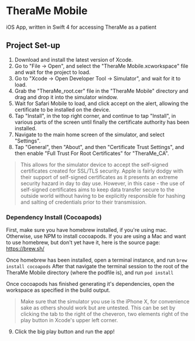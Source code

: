 # TheraMe Mobile
iOS App, written in Swift 4 for accessing TheraMe as a patient

## Project Set-up

1. Download and install the latest version of Xcode.
2. Go to "File -> Open", and select the "TheraMe Mobile.xcworkspace" file and wait for the project to load.
3. Go to "Xcode -> Open Developer Tool -> Simulator", and wait for it to load.
4. Grab the "TheraMe_root.cer" file in the "TheraMe Mobile" directory and drag and drop it into the simulator window.
5. Wait for Safari Mobile to load, and click accept on the alert, allowing the certificate to be installed on the device.
6. Tap "Install", in the top right corner, and continue to tap "Install", in various parts of the screen until finally the certificate authority has been installed.
7. Navigate to the main home screen of the simulator, and select "Settings".
8. Tap "General", then "About", and then "Certificate Trust Settings", and then enable "Full Trust For Root Certificates" for "TheraMe_CA".
> This allows for the simulator device to accept the self-signed certificates created for SSL/TLS security. Apple is fairly dodgy with their support of self-signed certificates as it presents an extreme security hazard in day to day use. However, in this case - the use of self-signed certificates aims to keep data transfer secure to the outside world without having to be explicitly responsible for hashing and salting of credentials prior to their transmission.

### Dependency Install (Cocoapods)
First, make sure you have homebrew installed, if you're using mac. Otherwise, use NPM to install cocoapods.
If you are using a Mac and want to use homebrew, but don't yet have it, here is the source page: https://brew.sh/

Once homebrew has been installed, open a terminal instance, and run
`brew install cocoapods`
After that navigate the terminal session to the root of the TheraMe Mobile directory (where the podfile is), and run
`pod install`

Once cocoapods has finished generating it's dependencies, open the workspace as specified in the build output.

> Make sure that the simulator you use is the iPhone X, for convenience sake as others should work but are untested.
This can be set by clicking the tab to the right of the cheveron, two elements right of the play button in Xcode's upper left corner.

9. Click the big play button and run the app!

